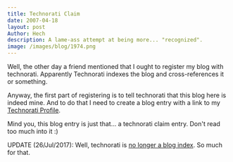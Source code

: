 ```yaml
---
title: Technorati Claim
date: 2007-04-18
layout: post
Author: Hech
description: A lame-ass attempt at being more... "recognized".
image: /images/blog/1974.png
---
```


Well, the other day a friend mentioned that I ought to register my blog with technorati. Apparently Technorati indexes the blog and cross-references it or something.


Anyway, the first part of registering is to tell technorati that this blog here is indeed mine. And to do that I need to create a blog entry with a link to my <a rel="me" href="http://technorati.com/claim/pc65n4emfg">Technorati Profile</a>.


Mind you, this blog entry is just that... a technorati claim entry. Don't read too much into it :)


UPDATE (26/Jul/2017): Well, technorati is <a href="http://searchengineland.com/rip-technorati-blog-search-rankings-popular-blog-tools-sunset-195186">no longer a blog index</a>. So much for that.
